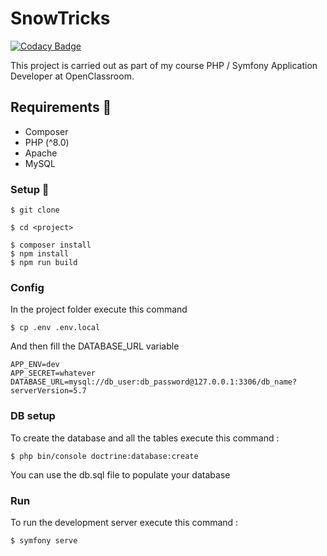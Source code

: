 # SnowTricks

[![Codacy Badge](https://api.codacy.com/project/badge/Grade/0649ea7d8fe94df5bad817154ca53897)](https://app.codacy.com/gh/PierreThiollent/SnowTricks?utm_source=github.com&utm_medium=referral&utm_content=PierreThiollent/SnowTricks&utm_campaign=Badge_Grade_Settings)

This project is carried out as part of my course PHP / Symfony Application Developer at OpenClassroom.

## Requirements 🔧

- Composer
- PHP (^8.0)
- Apache
- MySQL

### Setup 🔄

```
$ git clone
```

```
$ cd <project>
```

```
$ composer install
$ npm install
$ npm run build
```

### Config

In the project folder execute this command

```
$ cp .env .env.local
```

And then fill the DATABASE_URL variable

```
APP_ENV=dev
APP_SECRET=whatever
DATABASE_URL=mysql://db_user:db_password@127.0.0.1:3306/db_name?serverVersion=5.7
```

### DB setup

To create the database and all the tables execute this command :

```
$ php bin/console doctrine:database:create
```

You can use the db.sql file to populate your database

### Run

To run the development server execute this command :

```
$ symfony serve
```
